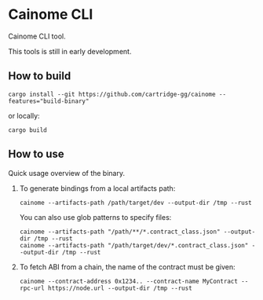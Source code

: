 # Cainome CLI

Cainome CLI tool.

This tools is still in early development.

## How to build

`cargo install --git https://github.com/cartridge-gg/cainome --features="build-binary"`

or locally:

`cargo build`

## How to use

Quick usage overview of the binary.

1. To generate bindings from a local artifacts path:

   ```
   cainome --artifacts-path /path/target/dev --output-dir /tmp --rust
   ```

   You can also use glob patterns to specify files:

   ```
   cainome --artifacts-path "/path/**/*.contract_class.json" --output-dir /tmp --rust
   cainome --artifacts-path "/path/target/dev/*.contract_class.json" --output-dir /tmp --rust
   ```

2. To fetch ABI from a chain, the name of the contract must be given:
   ```
   cainome --contract-address 0x1234.. --contract-name MyContract --rpc-url https://node.url --output-dir /tmp --rust
   ```
